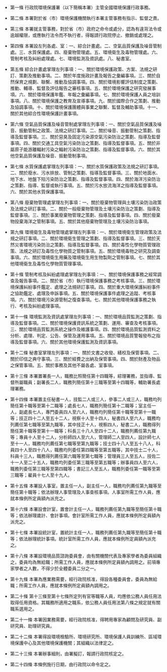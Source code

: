 * 第一條 行政院環境保護署（以下簡稱本署）主管全國環境保護行政事務。

* 第二條 本署對於省（市）環境保護機關執行本署主管事務有指示、監督之責。

* 第三條 本署就主管事務，對於省（市）政府之命令或處分，認為有違背法令或逾越權限，或應執行法令而不執行者，得報請行政院停止、撤銷或處理之。

* 第四條 本署設左列各處、室：一、綜合計畫處。二、空氣品質保護及噪音管制處。三、水質保護處。四、廢棄物管理處。五、環境衛生及毒物管理處。六、管制考核及糾紛處理處。七、環境監測及資訊處。八、秘書室。

* 第五條 綜合計畫處掌理左列事項：一、關於環境保護政策、方案、法規之研訂、策劃及推動事項。二、關於年度施政計畫及報告之彙編事項。三、關於自然保育之規劃、聯繫、推動及協調事項。四、關於環境影響評估制度之策劃、推動、輔導、監督及評估報告之審核事項。五、關於環境保護之研究發展事項。六、關於環境保護年鑑、年報之彙編事項。七、關於環境保護人員之培訓事項。八、關於環境保護之教育及宣導事項。九、關於國際合作之策劃、推動及協調事項。十、關於環境保護團體與事業之聯繫、監督及輔助事項。十一、關於其他綜合性環境保護計畫事項。

* 第六條 空氣品質保護及噪音管制處掌理左列事項：一、關於空氣品質保護及噪音、振動管制之政策、法規之研訂事項。二、關於噪音、振動管制之策劃、指導及監督事項。三、關於惡臭及固定污染源空氣污染防治之策劃、指導及監督事項。四、關於交通工具空氣污染防治之策劃、指導及監督事項。五、關於非屬原子能游離輻射污染之輻射污染防治之策劃、指導及監督事項。六、關於其他空氣品質保護及噪音、振動管制事項。

* 第七條 水質保護處掌理左列事項：一、關於水質保護政策及法規之研訂事項。二、關於廢水、污水排放、管制之策劃、指導及監督事項。三、關於地面水、地下水、地盤下陷污染防治之策劃、指導及監督事項。四、關於海洋污染防治之策劃、指導、監督或執行事項。五、關於污水放流海洋之指導及監督事項。六、關於其他水質保護事項。

* 第八條 廢棄物管理處掌理左列事項：一、關於廢棄物管理與土壤污染防治政策及法規之研訂事項。二、關於一般廢棄物管理及土壤污染防治之策劃、指導及監督事項。三、關於事業廢棄物管理之策劃、指導及監督事項。四、關於廢棄物投棄海洋之管制事項。五、關於其他廢棄物管理及土壤污染防治事項。

* 第九條 環境衛生及毒物管理處掌理左列事項：一、關於環境衛生管理政策及法規之研訂事項。二、關於環境衛生管理之策劃、指導及監督事項。三、關於天然災害環境污染防治之策劃、指導及監督事項。四、關於毒性化學物質管理政策、法規之研訂及毒性化學物質之管制事項。五、關於環境毒物之研究及調查事項。六、關於環境衛生用藥及環境衛生用生物製劑之管制事項。七、關於其他環境衛生及毒性化學物質管理事項。

* 第十條 管制考核及糾紛處理處掌理左列事項：一、關於環境保護事務之經常調查及報告事項。二、關於省（市）執行環境保護事務之考核事項。三、關於環境保護糾紛事件鑑定、處理之法規研訂事項。四、關於重大環境保護糾紛事件之協助鑑定、處理及申訴事項。五、關於環境保護事件處理之追蹤、考核事項。六、關於環境污染源管制之復查事項。七、關於其他環境保護事務之執行、考核及糾紛處理事項。

* 第十一條 環境監測及資訊處掌理左列事項：一、關於環境品質監測之策劃、指導及監督事項。二、關於環境保護資訊系統之策劃、運用、審查及考核事項。三、關於環境品質監測系統之操作及維護事項。四、關於環境品質監測資料之分析、處理、判定、公告、保管及運用事項。五、關於環境品質警報發布之指導及監督事項。六、關於其他環境保護監測及資訊事項。

* 第十二條 秘書室掌理左列事項：一、關於文書之收發、繕校及保管事項。二、關於印信之典守事項。三、關於經費之出納及保管事項。四、關於財產及物品之保管事項。五、關於事務及其他不屬各處、室事項。

* 第十三條 本署置署長一人，職務比照簡任第十四職等，綜理署務，並指導、監督所屬職員；副署長二人，職務列簡任第十三職等至第十四職等，輔助署長處理署務。

* 第十四條 本署置主任秘書一人，技監二人或三人，參事二人或三人，職務均列簡任第十職等至第十二職等；處長七人，職務列簡任第十二職等；室主任一人，副處長七人，專門委員四人至六人，職務均列簡任第十職等至第十一職等；技正四十二人至五十二人，視察十人至十四人，秘書四人至六人，職務均列薦任第七職等至第九職等，其中技正十人，視察四人，秘書二人，職務得列簡任第十職等至第十一職等；科長三十八人至四十二人，職務列薦任第九職等；專員十人至十二人，分析師四人至六人，管理師二人至四人，設計師七人至十一人，職務均列薦任第七職等至第九職等；技士四十八人至五十八人，科員四十人至四十八人，職務均列委任第四職等至第五職等，其中技士二十人，科員十三人，職務得列薦任第六職等至第七職等；管理員三人至五人，技佐二十一人至二十五人，職務均列委任第三職等至第五職等；辦事員四人至六人，職務列委任第三職等至第四職等；書記三人至五人，職務列委任第一職等至第三職等；雇員十七人至十九人。

* 第十五條 本署設人事室，置主任一人，副主任一人，職務均列薦任第九職等至簡任第十職等；依法辦理人事管理及人事查核事項。人事室所需工作人員，應就本條例所定員額內派充之。

* 第十六條 本署設會計室，置會計主任一人，職務列薦任第九職等至簡任第十職等；依法辦理歲計、會計事項。會計室所需工作人員，應就本條例所定員額內派充之。

* 第十七條 本署設統計室，置統計主任一人，職務列薦任第九職等至簡任第十職等；依法辦理統計事項。統計室所需工作人員，應就本條例所定員額內派充之。

* 第十八條 本署設環境品質諮詢委員會，由有關機關代表及專家學者為委員組織之，委員均為無給職；所需工作人員，應就本條例所定員額內調用之。前項專家學者之人數，不得少於全體委員二分之一。

* 第十九條 本署為應業務需要，經行政院核准，得設各種委員會，委員為無給職；所需工作人員，應就本條例所定員額內調用之。

* 第二十條 第十三條至第十七條所定列有官等職等人員，均應依公務人員任用法取得任用資格。其職務所適用之職系，依公務人員任用法第八條之規定就有關職系選用之。

* 第二十一條 本署因業務需要，經行政院核准，得聘用專家為顧問及研究員、副研究員、助理研究員。

* 第二十二條 本署得設環境檢驗所、環境研究所、環境保護人員訓練所、區域環境保護中心及其他環境保護機關；其組織以法律定之。

* 第二十三條 本署辦事細則，由署擬訂，報請行政院核定之。

* 第二十四條 本條例施行日期，由行政院以命令定之。

